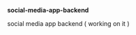 **social-media-app-backend**             
            
social media app backend ( working on it )              
     
    
 
  
 
 
